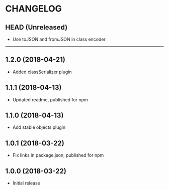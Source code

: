 CHANGELOG
=========

## HEAD (Unreleased)
* Use toJSON and fromJSON in class encoder

--------------------

## 1.2.0 (2018-04-21)
* Added classSerializer plugin

## 1.1.1 (2018-04-13)
* Updated readme, published for npm

## 1.1.0 (2018-04-13)
* Add stable objects plugin

## 1.0.1 (2018-03-22)
* Fix links in package.json, published for npm

## 1.0.0 (2018-03-22)
* Initial release

